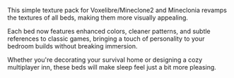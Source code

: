 This simple texture pack for Voxelibre/Mineclone2 and Mineclonia revamps the textures of all beds, making them more visually appealing.

Each bed now features enhanced colors, cleaner patterns, and subtle references to classic games, bringing a touch of personality to your bedroom builds without breaking immersion.

Whether you're decorating your survival home or designing a cozy multiplayer inn, these beds will make sleep feel just a bit more pleasing.